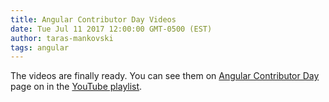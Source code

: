 ```yaml
---
title: Angular Contributor Day Videos
date: Tue Jul 11 2017 12:00:00 GMT-0500 (EST)
author: taras-mankovski
tags: angular
---
```

The videos are finally ready. You can see them on [Angular Contributor Day](/contributor-days/angular) page on in the [YouTube playlist](https://www.youtube.com/watch?v=UeD9gMPVZpM&list=PL-G5r6j4GptHax6g_bGuekituuWSLd6k_).